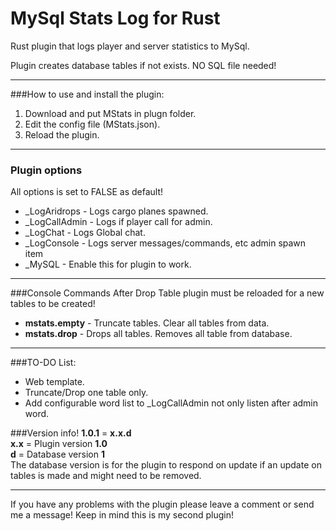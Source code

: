 # MySql Stats Log for Rust
Rust plugin that logs player and server statistics to MySql.

Plugin creates database tables if not exists. NO SQL file needed!

------
###How to use and install the plugin:
1. Download and put MStats in plugn folder.
2. Edit the config file (MStats.json).
3. Reload the plugin.

------

### Plugin options
All options is set to FALSE as default!<br>
* _LogAridrops  - Logs cargo planes spawned.
* _LogCallAdmin - Logs if player call for admin.
* _LogChat      - Logs Global chat.
* _LogConsole   - Logs server messages/commands, etc admin spawn item
* _MySQL        - Enable this for plugin to work.

------
###Console Commands
After Drop Table plugin must be reloaded for a new tables to be created!<br>
* **mstats.empty**  - Truncate tables. Clear all tables from data.
* **mstats.drop**   - Drops all tables. Removes all table from database.

------
###TO-DO List:
* Web template.
* Truncate/Drop one table only.
* Add configurable word list to _LogCallAdmin not only listen after admin word.

###Version info!
**1.0.1** = **x.x.d**<br>
**x.x** = Plugin version **1.0** <br>
**d** = Database version **1**<br>
The database version is for the plugin to respond on update if an update on tables is made and might need to be removed.

------
If you have any problems with the plugin please leave a comment or send me a message!
Keep in mind this is my second plugin!
